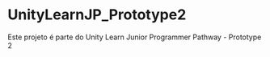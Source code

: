 # UnityLearnJP_Prototype2
Este projeto é parte do Unity Learn Junior Programmer Pathway - Prototype 2
